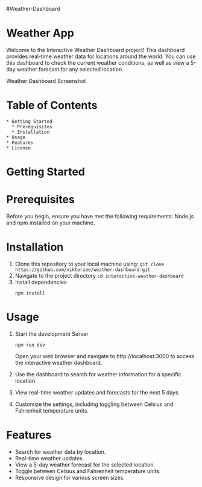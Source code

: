 #Weather-Dashboard
# Weather App

Welcome to the Interactive Weather Dashboard project! This dashboard provides real-time weather data for locations around the world. You can use this dashboard to check the current weather conditions, as well as view a 5-day weather forecast for any selected location.

Weather Dashboard Screenshot
# Table of Contents
    * Getting Started
      * Prerequisites
      * Installation
    * Usage
    * Features
    * License

# Getting Started
  # Prerequisites
Before you begin, ensure you have met the following requirements:
    Node.js and npm installed on your machine.

  # Installation
  1. Clone this repository to your local machine using:
    ```
    git clone https://github.com/viktorzee/weather-dashboard.git
    ```
  2. Navigate to the project directory
    ```
      cd interactive-weather-dashboard
    ```
  3. Install dependencies
     ```
     npm install
     ```
# Usage
1. Start the development Server
   ```
   npm run dev
   ```
   Open your web browser and navigate to http://localhost:3000 to access the interactive weather dashboard.

2. Use the dashboard to search for weather information for a specific location.

3. View real-time weather updates and forecasts for the next 5 days.

4. Customize the settings, including toggling between Celsius and Fahrenheit temperature units.
    
# Features

  * Search for weather data by location.
  * Real-time weather updates.
  * View a 5-day weather forecast for the selected location.
  * Toggle between Celsius and Fahrenheit temperature units.
  * Responsive design for various screen sizes.    
